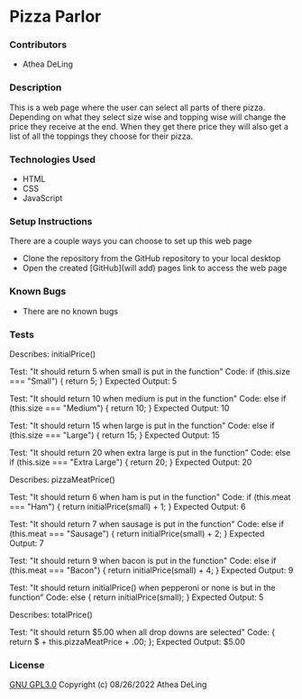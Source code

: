 # Pizza Parlor

### Contributors
  * Athea DeLing

### Description
  This is a web page where the user can select all parts of there pizza. Depending on what they select size wise and topping wise will change the price they receive at the end. When they get there price they will also get a list of all the toppings they choose for their pizza.

### Technologies Used
  * HTML
  * CSS
  * JavaScript

### Setup Instructions
  There are a couple ways you can choose to set up this web page
  * Clone the repository from the GitHub repository to your local desktop
  * Open the created [GitHub](will add) pages link to access the web page

### Known Bugs
  * There are no known bugs

### Tests
Describes: initialPrice()

Test: "It should return 5 when small is put in the function"
Code:
if (this.size === "Small") {
return 5;
}
Expected Output: 5

Test: "It should return 10 when medium is put in the function"
Code:
else if (this.size === "Medium") {
  return 10;
}
Expected Output: 10

Test: "It should return 15 when large is put in the function"
Code:
else if (this.size === "Large") {
  return 15;
}
Expected Output: 15

Test: "It should return 20 when extra large is put in the function"
Code:
else if (this.size === "Extra Large") {
  return 20;
}
Expected Output: 20

Describes: pizzaMeatPrice()

Test: "It should return 6 when ham is put in the function"
Code:
if (this.meat === "Ham") {
  return initialPrice(small) + 1;
}
Expected Output: 6

Test: "It should return 7 when sausage is put in the function"
Code:
else if (this.meat === "Sausage") {
  return initialPrice(small) + 2;
}
Expected Output: 7

Test: "It should return 9 when bacon is put in the function"
Code:
else if (this.meat === "Bacon") {
  return initialPrice(small) + 4;
}
Expected Output: 9

Test: "It should return initialPrice() when pepperoni or none is but in the function"
Code:
else {
  return initialPrice(small);
}
Expected Output: 5

Describes: totalPrice()

Test: "It should return $5.00 when all drop downs are selected"
Code:
{ return $ + this.pizzaMeatPrice + .00;
};
Expected Output: $5.00


### License
  [GNU GPL3.0](https://choosealicense.com/licenses/gpl-3.0/) Copyright (c) 08/26/2022 Athea DeLing